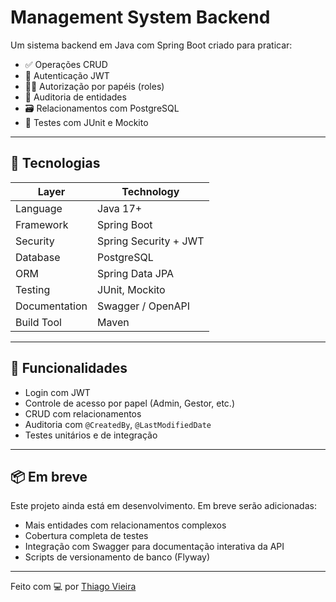 # Management System Backend

Um sistema backend em Java com Spring Boot criado para praticar:

- ✅ Operações CRUD
- 🔐 Autenticação JWT
- 🧑‍⚖️ Autorização por papéis (roles)
- 🧾 Auditoria de entidades
- 🗃️ Relacionamentos com PostgreSQL
- 🧪 Testes com JUnit e Mockito

---

## 🚀 Tecnologias

| Layer            | Technology            |
|------------------|------------------------|
| Language         | Java 17+               |
| Framework        | Spring Boot            |
| Security         | Spring Security + JWT  |
| Database         | PostgreSQL             |
| ORM              | Spring Data JPA        |
| Testing          | JUnit, Mockito         |
| Documentation    | Swagger / OpenAPI      |
| Build Tool       | Maven                  |

---

## 🔧 Funcionalidades

- Login com JWT
- Controle de acesso por papel (Admin, Gestor, etc.)
- CRUD com relacionamentos
- Auditoria com `@CreatedBy`, `@LastModifiedDate`
- Testes unitários e de integração

---

## 📦 Em breve

Este projeto ainda está em desenvolvimento. Em breve serão adicionadas:

- Mais entidades com relacionamentos complexos
- Cobertura completa de testes
- Integração com Swagger para documentação interativa da API
- Scripts de versionamento de banco (Flyway)

---

Feito com 💻 por [Thiago Vieira](https://github.com/DEV-Thiago-Vieira)
